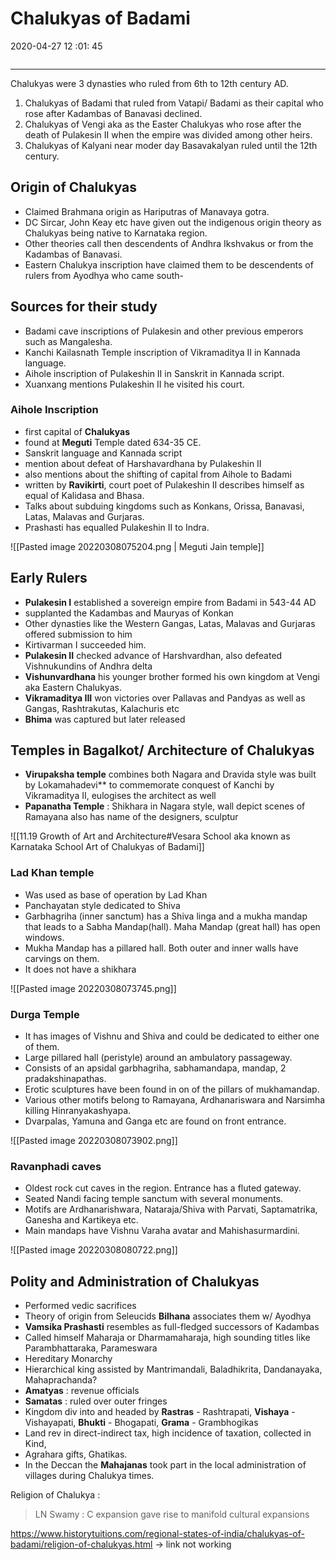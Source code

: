 # Chalukyas of Badami
2020-04-27 12 :01: 45 
            
```toc
```
---

Chalukyas were 3 dynasties who ruled from  6th to 12th century AD.
1. Chalukyas of Badami that ruled from Vatapi/ Badami as their capital who rose after Kadambas of Banavasi declined.
2. Chalukyas of Vengi aka as the Easter Chalukyas who rose after the death of Pulakesin II when the empire was divided among other heirs.
3. Chalukyas of Kalyani near moder day Basavakalyan ruled until the 12th century.

## Origin of Chalukyas
- Claimed Brahmana origin as Hariputras of Manavaya gotra.
- DC Sircar, John Keay etc have given out the indigenous origin theory as Chalukyas being native to Karnataka region.
- Other theories call then descendents of Andhra Ikshvakus or from the Kadambas of Banavasi.
- Eastern Chalukya inscription have claimed them to be descendents of rulers from Ayodhya who came south- 

## Sources for their study
- Badami cave inscriptions of Pulakesin and other previous emperors such as Mangalesha.
- Kanchi Kailasnath Temple inscription of Vikramaditya II in Kannada language.
- Aihole inscription of Pulakeshin II in Sanskrit in Kannada script.
- Xuanxang mentions Pulakeshin II he visited his court.

### Aihole Inscription 

-   first capital of **Chalukyas** 
-   found at **Meguti** Temple dated 634-35 CE.
-   Sanskrit language and Kannada script
-   mention about defeat of Harshavardhana by Pulakeshin II
-   also mentions about the shifting of capital from Aihole to Badami
-   written by **Ravikirti**, court poet of Pulakeshin II describes himself as equal of Kalidasa and Bhasa.
-   Talks about subduing kingdoms such as Konkans, Orissa, Banavasi, Latas, Malavas and Gurjaras.
-   Prashasti has equalled Pulakeshin II to Indra.

 ![[Pasted image 20220308075204.png | Meguti Jain temple]]

## Early Rulers
-   **Pulakesin I** established a sovereign empire from Badami in 543-44 AD
-   supplanted the Kadambas and Mauryas of Konkan
-   Other dynasties like the Western Gangas, Latas, Malavas and Gurjaras offered submission to him
-   Kirtivarman I succeeded him. 
-   **Pulakesin II** checked advance of Harshvardhan, also defeated Vishnukundins of Andhra delta
-   **Vishunvardhana** his younger brother formed his own kingdom at Vengi aka Eastern Chalukyas.
-   **Vikramaditya III** won victories over Pallavas and Pandyas as well as Gangas, Rashtrakutas, Kalachuris etc
-   **Bhima** was captured but later released


## Temples in Bagalkot/ Architecture of Chalukyas
-   **Virupaksha temple** combines both Nagara and Dravida style was built by Lokamahadevi** to commemorate conquest of Kanchi by Vikramaditya II,  eulogises the architect as well
-   **Papanatha Temple** : Shikhara in Nagara style, wall depict scenes of Ramayana also has name of the designers, sculptur

![[11.19 Growth of Art and Architecture#Vesara School aka known as Karnataka School Art of Chalukyas of Badami]]

### Lad Khan temple
- Was used as base of operation by Lad Khan
- Panchayatan style dedicated to Shiva
- Garbhagriha (inner sanctum) has a Shiva linga and a mukha mandap that leads to a Sabha Mandap(hall). Maha Mandap (great hall) has open windows.
- Mukha Mandap has a pillared hall. Both outer and inner walls have carvings on them.
- It does not have a shikhara

![[Pasted image 20220308073745.png]]

### Durga Temple
- It has images of Vishnu and Shiva and could be dedicated to either one of them.
- Large pillared hall (peristyle) around an ambulatory passageway. 
- Consists of an apsidal garbhagriha, sabhamandapa, mandap, 2 pradakshinapathas. 
- Erotic sculptures have been found in on of the pillars of mukhamandap. 
- Various other motifs belong to Ramayana, Ardhanariswara and Narsimha killing Hinranyakashyapa.
- Dvarpalas, Yamuna and Ganga etc are found on front entrance.

![[Pasted image 20220308073902.png]]

### Ravanphadi caves
- Oldest rock cut caves in the region. Entrance has a fluted gateway.
- Seated Nandi facing temple sanctum with several monuments. 
- Motifs are Ardhanarishwara, Nataraja/Shiva with Parvati, Saptamatrika, Ganesha and Kartikeya etc.
-  Main mandaps have Vishnu Varaha avatar and Mahishasurmardini.
 
![[Pasted image 20220308080722.png]]

## Polity and Administration of Chalukyas
-   Performed vedic sacrifices
-   Theory of origin from Seleucids **Bilhana** associates them w/ Ayodhya
-   **Vamsika Prashasti** resembles as full-fledged successors of Kadambas
-   Called himself Maharaja or Dharmamaharaja, high sounding titles like Parambhattaraka, Parameswara
-   Hereditary Monarchy 
-   Hierarchical king assisted by Mantrimandali, Baladhikrita, Dandanayaka, Mahaprachanda?
-   **Amatyas** : revenue officials 
-   **Samatas** : ruled over outer fringes
-   Kingdom div into and headed by **Rastras** - Rashtrapati, **Vishaya** - Vishayapati, **Bhukti** - Bhogapati, **Grama** - Grambhogikas
-   Land rev in direct-indirect tax, high incidence of taxation, collected in Kind,
-   Agrahara gifts, Ghatikas.
-   In the Deccan the **Mahajanas** took part in the local administration of villages during Chalukya times.

Religion of Chalukya :

>   LN Swamy : C expansion gave rise to manifold cultural expansions

https://www.historytuitions.com/regional-states-of-india/chalukyas-of-badami/religion-of-chalukyas.html -> link not working

